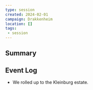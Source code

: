 ```yaml
---
type: session
created: 2024-02-01
campaign: Drakkenheim
location: []
tags:
 - session
---
```



## Summary

## Event Log

- We rolled up to the Kleinburg estate.



